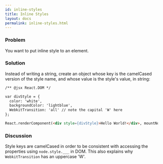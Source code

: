 ```yaml
---
id: inline-styles
title: Inline Styles
layout: docs
permalink: inline-styles.html
---
```


### Problem
You want to put inline style to an element.

### Solution
Instead of writing a string, create an object whose key is the camelCased version of the style name, and whose value is the style's value, in string:

```html
/** @jsx React.DOM */

var divStyle = {
  color: 'white',
  backgroundColor: 'lightblue',
  WebkitTransition: 'all' // note the capital 'W' here
};

React.renderComponent(<div style={divStyle}>Hello World!</div>, mountNode);
```

### Discussion
Style keys are camelCased in order to be consistent with accessing the properties using `node.style.___` in DOM. This also explains why `WebkitTransition` has an uppercase 'W'.